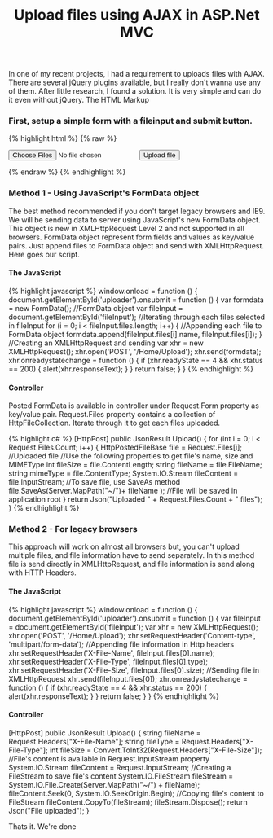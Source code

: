 ﻿---
layout: post
title: Upload files using AJAX in ASP.Net MVC
identifier: article-1
description: "Simple tutorial for Upload files using AJAX in ASP.Net MVC with HTML5"
category: tutorial
tags: [ASP.Net-MVC, Ajax]
comments: true
share: true
---



In one of my recent projects, I had a requirement to uploads files with AJAX. There are several jQuery plugins available, but I really don't wanna use any of them. After little research, I found a solution. It is very simple and can do it even without jQuery.
The HTML Markup

### First, setup a simple form with a fileinput and submit button.


{% highlight html %}
{% raw %}
<form id="uploader">
    <input id="fileInput" type="file" multiple>
    <input type="submit" value="Upload file" />
</form>
{% endraw %}
{% endhighlight %}

### Method 1 - Using JavaScript's FormData object

The best method recommended if you don't target legacy browsers and IE9. We will be sending data to server using JavaScript's new FormData object. This object is new in XMLHttpRequest Level 2 and not supported in all browsers. FormData object represent form fields and values as key/value pairs. Just append files to FormData object and send with XMLHttpRequest. Here goes our script.

#### The JavaScript

{% highlight javascript %}
window.onload = function () {
    document.getElementById('uploader').onsubmit = function () {
        var formdata = new FormData(); //FormData object
        var fileInput = document.getElementById('fileInput');
        //Iterating through each files selected in fileInput
        for (i = 0; i < fileInput.files.length; i++) {
            //Appending each file to FormData object
            formdata.append(fileInput.files[i].name, fileInput.files[i]);
        }
        //Creating an XMLHttpRequest and sending
        var xhr = new XMLHttpRequest();
        xhr.open('POST', '/Home/Upload');
        xhr.send(formdata);
        xhr.onreadystatechange = function () {
            if (xhr.readyState == 4 && xhr.status == 200) {
                alert(xhr.responseText);
            }
        }
        return false;
    }
}
{% endhighlight %}


#### Controller

Posted FormData is available in controller under Request.Form property as key/value pair. Request.Files property contains a collection of HttpFileCollection. Iterate through it to get each files uploaded.

{% highlight c# %}
[HttpPost]
public JsonResult Upload()
{
    for (int i = 0; i < Request.Files.Count; i++)
    {
        HttpPostedFileBase file = Request.Files[i]; //Uploaded file
        //Use the following properties to get file's name, size and MIMEType
        int fileSize = file.ContentLength;
        string fileName = file.FileName;
        string mimeType = file.ContentType;
        System.IO.Stream fileContent = file.InputStream;
        //To save file, use SaveAs method
        file.SaveAs(Server.MapPath("~/")+ fileName ); //File will be saved in application root
    }
    return Json("Uploaded " + Request.Files.Count + " files");
}
{% endhighlight %}

### Method 2 - For legacy browsers

This approach will work on almost all browsers but, you can't upload multiple files, and file information have to send separately. In this method file is send directly in XMLHttpRequest, and file information is send along with HTTP Headers.

#### The JavaScript

{% highlight javascript %}
window.onload = function () {
    document.getElementById('uploader').onsubmit = function () {
        var fileInput = document.getElementById('fileInput');
        var xhr = new XMLHttpRequest();
        xhr.open('POST', '/Home/Upload');
        xhr.setRequestHeader('Content-type', 'multipart/form-data');
        //Appending file information in Http headers
        xhr.setRequestHeader('X-File-Name', fileInput.files[0].name);
        xhr.setRequestHeader('X-File-Type', fileInput.files[0].type);
        xhr.setRequestHeader('X-File-Size', fileInput.files[0].size);
        //Sending file in XMLHttpRequest
        xhr.send(fileInput.files[0]);
        xhr.onreadystatechange = function () {
            if (xhr.readyState == 4 && xhr.status == 200) {
                alert(xhr.responseText);
            }
        }
        return false;
    }
}
{% endhighlight %}


#### Controller

[HttpPost]
public JsonResult Upload()
{
    string fileName = Request.Headers["X-File-Name"];
    string fileType = Request.Headers["X-File-Type"];
    int fileSize = Convert.ToInt32(Request.Headers["X-File-Size"]);
    //File's content is available in Request.InputStream property
    System.IO.Stream fileContent = Request.InputStream;
    //Creating a FileStream to save file's content
    System.IO.FileStream fileStream = System.IO.File.Create(Server.MapPath("~/") + fileName);
    fileContent.Seek(0, System.IO.SeekOrigin.Begin);
    //Copying file's content to FileStream
    fileContent.CopyTo(fileStream);
    fileStream.Dispose();
    return Json("File uploaded");
}

Thats it. We're done
